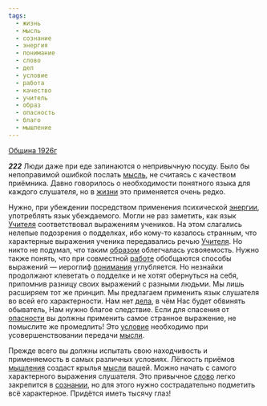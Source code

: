 ```yaml
---
tags:
  - жизнь
  - мысль
  - сознание
  - энергия
  - понимание
  - слово
  - дел
  - условие
  - работа
  - качество
  - учитель
  - образ
  - опасность
  - благо
  - мышление
---
```


[Община 1926г](https://127.0.0.1:4002/agni/1926)

___222___
Люди даже при еде запинаются о непривычную посуду. Было бы непоправимой ошибкой послать [мысль](../../../tags/#мысль), не считаясь с качеством приёмника. Давно говорилось о необходимости понятного языка для каждого слушателя, но в [жизни](../../../tags/#жизнь) это применяется очень редко.   

Нужно, при убеждении посредством применения психической [энергии](../../../tags/#энергия), употреблять язык убеждаемого. Могли не раз заметить, как язык [Учителя](../../../tags/#учитель) соответствовал выражениям учеников. На этом слагались нелепые подозрения о подделках, ибо кому-то казалось странным, что характерные выражения ученика передавались речью [Учителя](../../../tags/#учитель). Но никто не подумал, что таким [образом](../../../tags/#образ) облегчалась усвояемость. Нужно также понять, что при совместной [работе](../../../tags/#работа) обобщаются способы выражений — иероглиф [понимания](../../../tags/#понимание) углубляется. Но незнайки продолжают клеветать о подделке и не хотят обернуться на себя, припомнив разницу своих выражений с разными людьми. Мы лишь расширяем тот же принцип. Мы предлагаем применить язык слушателя во всей его характерности. Нам нет [дела](../../../tags/#дел), в чём Нас будет обвинять обыватель, Нам нужно благое следствие. Если для спасения от [опасности](../../../tags/#опасность) вы должны применить самое странное выражение, не помыслите же промедлить! Это [условие](../../../tags/#условие) необходимо при усовершенствовании передачи [мысли](../../../tags/#мысль).   

Прежде всего вы должны испытать свою находчивость и применяемость в самых различных условиях. Лёгкость приёмов [мышления](../../../tags/#мышление) создаст крылья [мысли](../../../tags/#мысль) вашей. Можно начать с самого характерного выражения слушателя. Это привычное [слово](../../../tags/#слово) легко закрепится в [сознании](../../../tags/#сознание), но для этого нужно сострадательно подметить всё характерное. Придётся иметь тысячу глаз!   

